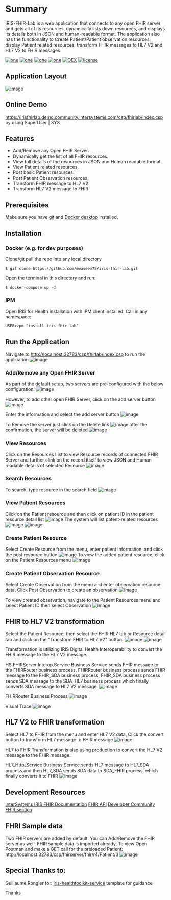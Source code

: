 # Summary
IRIS-FHIR-Lab is a web application that connects to any open FHIR server and gets all of its resources,  dynamically lists down resources, and displays its details both in JSON and human-readable format. The application also has the functionality to Create Patient/Patient observation resources, display Patient related resources, transform FHIR messages to HL7 V2 and HL7 V2 to FHIR messages 

[![one](https://img.shields.io/badge/Platform-InterSystems%20IRIS-blue)](https://www.intersystems.com/data-platform/) [![one](https://img.shields.io/badge/WebFrameWork-CSP-Orange)](https://docs.intersystems.com/latest/csp/docbook/DocBook.UI.Page.cls?KEY=GCSP) [![one](https://img.shields.io/badge/Interoperability-HL7%20FHIR-yellow)](https://www.hl7.org/fhir/) [![one](https://img.shields.io/badge/Python%20Library-fhirpy-Maroon)](https://pypi.org/project/fhirpy/) [![OEX](https://img.shields.io/badge/Available%20on-Intersystems%20Open%20Exchange-00b2a9.svg)]() [![license](https://img.shields.io/badge/License-MIT-blue.svg)](https://github.com/mwaseem75/iris-fhir-lab/blob/main/LICENSE)

## Application Layout
![image](https://github.com/mwaseem75/iris-fhir-lab/assets/18219467/c71559ae-9ce7-46a3-ab99-1800ab47adbd)

## Online Demo
https://irisfhirlab.demo.community.intersystems.com/csp/fhirlab/index.csp by using SuperUser | SYS

## Features
* Add/Remove any Open FHIR Server.
* Dynamically get the list of all FHIR resources.
* View full details of the resources in JSON and Human readable format.
* View Patient related resources.
* Post basic Patient resources.
* Post Patient Observation resources.
* Transform FHIR message to HL7 V2.
* Transform HL7 V2 message to FHIR.


## Prerequisites
Make sure you have [git](https://git-scm.com/book/en/v2/Getting-Started-Installing-Git) and [Docker desktop](https://www.docker.com/products/docker-desktop) installed.

## Installation 

### Docker (e.g. for dev purposes)

Clone/git pull the repo into any local directory

```
$ git clone https://github.com/mwaseem75/iris-fhir-lab.git
```

Open the terminal in this directory and run:

```
$ docker-compose up -d
```

### IPM

Open IRIS for Health installation with IPM client installed. Call in any namespace:

```
USER>zpm "install iris-fhir-lab"
```

## Run the Application
Navigate to [http://localhost:32783/csp/fhirlab/index.csp](http://localhost:32783/csp/fhirlab/index.csp) to run the application
![image](https://github.com/mwaseem75/iris-fhir-lab/assets/18219467/c5b861ee-4b93-4471-b682-77a086c069fe)


### Add/Remove any Open FHIR Server
As part of the default setup, two servers are pre-configured with the below configuration:
![image](https://github.com/mwaseem75/iris-fhir-lab/assets/18219467/e57f59b6-129a-4886-9f70-228efd8b9c10)

However, to add other open FHIR Server, click on the add server button
![image](https://github.com/mwaseem75/iris-fhir-lab/assets/18219467/cab8131f-1a67-4f49-a464-25d4184dd9e2)

Enter the information and select the add server button
![image](https://github.com/mwaseem75/iris-fhir-lab/assets/18219467/7e9c12bd-6878-4b51-bcba-700bea4de58f)

To Remove the server just click on the Delete link
![image](https://github.com/mwaseem75/iris-fhir-lab/assets/18219467/e2b08927-465f-4393-8e8a-3c7ae51653f8)
after the confirmation, the server will be deleted
![image](https://github.com/mwaseem75/iris-fhir-lab/assets/18219467/24767167-743f-45c5-b609-68c31151faf1)

### View Resources
Click on the Resources List to view Resource records of connected FHIR Server and further clink on the record itself to view JSON and Human readable details of selected Resource
![image](https://github.com/mwaseem75/iris-fhir-lab/assets/18219467/751d7d05-e9e5-4b3d-a7b1-a2c939cc826e)


### Search Resources
To search, type resource in the search field
![image](https://github.com/mwaseem75/iris-fhir-lab/assets/18219467/8903a73b-9558-4700-bde6-557bfc92d923)


### View Patient Resources
Click on the Patient resource and then click on patient ID in the patient resource detail list
![image](https://github.com/mwaseem75/iris-fhir-lab/assets/18219467/83e87290-bfba-4265-80be-24aacbdccccf)
The system will list patent-related resources
![image](https://github.com/mwaseem75/iris-fhir-lab/assets/18219467/c9473e71-7bb2-4e5c-ac2e-641dd6be92b7)
![image](https://github.com/mwaseem75/iris-fhir-lab/assets/18219467/afc398a4-18d6-46cf-abda-e8748274a64c)


### Create Patient Resource
Select Create Resource from the menu, enter patient information, and click the post resource button 
![image](https://github.com/mwaseem75/iris-fhir-lab/assets/18219467/ce7809da-e2af-4bb4-ba2c-9e3e2e69dbf3)
To view the added patient resource, click on the Patient Resources menu
![image](https://github.com/mwaseem75/iris-fhir-lab/assets/18219467/10e9e7cd-bac9-42d1-ac39-d8d65203a0a3)

### Create Patient Observation Resource
Select Create Observation from the menu and enter observation resource data, Click Post Observation to create an observation
![image](https://github.com/mwaseem75/iris-fhir-lab/assets/18219467/e5c3c1fa-9cb7-4877-8044-6a7ab9cd2c1e)

To view created observation, navigate to the Patient Resources menu and select Patient ID then select Observation
![image](https://github.com/mwaseem75/iris-fhir-lab/assets/18219467/ecea0c81-70a7-4d7b-9fec-92358ec94b56)

## FHIR to HL7 V2 transformation
Select the Patient Resource, then select the FHIR HL7 tab or Resource detail tab and click on the "Transform FHIR to HL7 V2" button.
![image](https://github.com/mwaseem75/iris-fhir-lab/assets/18219467/3fefe2b9-fee2-45b6-9d93-c5e584822248)
![image](https://github.com/mwaseem75/iris-fhir-lab/assets/18219467/34b9e14b-de8b-45f1-9727-909348b135e3)

Transformation is utilizing IRIS Digital Health Interoperability to convert the FHIR message to the HL7 V2 message.

HS.FHIRServer.Interop.Service Business Service sends FHIR message to the FHIRRouter business process,
FHIRRouter business process sends FHIR message to the FHIR_SDA business process,
FHIR_SDA business process sends SDA message to the SDA_HL7 business process which finally converts SDA message to HL7 V2 message. 
![image](https://github.com/mwaseem75/iris-fhir-lab/assets/18219467/cd3d5a6d-e8e4-4f46-ac35-abdba0d6bded)

FHIRRouter Business Process
![image](https://github.com/mwaseem75/iris-fhir-lab/assets/18219467/a0727f12-e7a6-4608-8544-493c6f2ee70f)

Visual Trace
![image](https://github.com/mwaseem75/iris-fhir-lab/assets/18219467/c4cd6f6f-94c5-40da-9213-6698e67e0709)

## HL7 V2 to FHIR transformation 
Select HL7 to FHIR from the menu and enter HL7 V2 data, Click the convert button to transform HL7 message to FHIR message
![image](https://github.com/mwaseem75/iris-fhir-lab/assets/18219467/e674506f-6498-4a1e-979e-5dc998dbd46c)

HL7 to FHIR Transformation is also using production to convert the HL7 V2 message to the FHIR message.

HL7_Http_Service Business Service sends HL7 message to HL7_SDA process and then HL7_SDA sends SDA data to SDA_FHIR process, which finally converts it to FHIR
![image](https://github.com/mwaseem75/iris-fhir-lab/assets/18219467/3835a154-b46a-4c7e-9fe4-ab0fc854a638)


## Development Resources
[InterSystems IRIS FHIR Documentation](https://docs.intersystems.com/irisforhealth20203/csp/docbook/Doc.View.cls?KEY=HXFHIR)
[FHIR API](http://hl7.org/fhir/resourcelist.html)
[Developer Community FHIR section](https://community.intersystems.com/tags/fhir)

## FHRI Sample data
Two FHIR servers are added by default. You can Add/Remove the FHIR server as well.
FHIR sample data is imported already, To view Open Postman and make a GET call for the preloaded Patient:
http://localhost:32783/csp/fhirserver/fhir/r4/Patient/3
![image](https://github.com/mwaseem75/iris-fhir-lab/assets/18219467/e62ca528-c136-4e16-9c61-20fd05e5ce05)

## Special Thanks to:
Guillaume Rongier for: [iris-healthtoolkit-service](https://openexchange.intersystems.com/package/iris-healthtoolkit-service) template for guidance

Thanks
